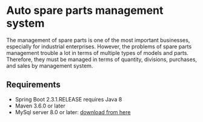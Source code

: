 # Auto spare parts management system
The management of spare parts is one of the most important businesses, especially for industrial enterprises. However, the problems of spare parts management trouble a lot in terms of multiple types of models and parts. Therefore, they must be managed in terms of quantity, divisions, purchases, and sales by management system.
## Requirements
* Spring Boot 2.3.1.RELEASE requires Java 8 
* Maven 3.6.0 or later
* MySql server 8.0 or later: [download from here](https://corlewsolutions.com/articles/article-21-how-to-install-mysql-server-5-6-on-windows-7-development-machine)  

